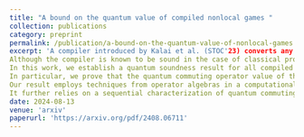 ```yaml
---
title: "A bound on the quantum value of compiled nonlocal games "
collection: publications
category: preprint
permalink: /publication/a-bound-on-the-quantum-value-of-nonlocal-games
excerpt: 'A compiler introduced by Kalai et al. (STOC'23) converts any nonlocal game into an interactive protocol with a single computationally-bounded prover. 
Although the compiler is known to be sound in the case of classical provers, as well as complete in the quantum case, quantum soundness has so far only been established for special classes of games. 
In this work, we establish a quantum soundness result for all compiled two-player nonlocal games. 
In particular, we prove that the quantum commuting operator value of the underlying nonlocal game is an upper bound on the quantum value of the compiled game. 
Our result employs techniques from operator algebras in a computational and cryptographic setting to establish information-theoretic objects in the asymptotic limit of the security parameter. 
It further relies on a sequential characterization of quantum commuting operator correlations which may be of independent interest.'
date: 2024-08-13
venue: 'arxiv'
paperurl: 'https://arxiv.org/pdf/2408.06711'
---
```


<!---
The contents above will be part of a list of publications, if the user clicks the link for the publication than the contents of section will be rendered as a full page, allowing you to provide more information about the paper for the reader. When publications are displayed as a single page, the contents of the above "citation" field will automatically be included below this section in a smaller font.
-->

